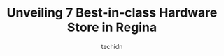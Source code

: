 ---
layout: ampstory
image: https://i0.wp.com/www.auto.or.id/wp-content/uploads/2023/06/peavey-mart-0-regina-1686325093.jpeg?resize=640,853
author: techidn
featured: false
description: Regina, Saskatchewan, Canada is a haven for Hardware Store enthusiasts, boasting an impressive array of 7 top-notch establishments. Whether youre a seasoned connoisseur or simply curious to
title: Unveiling 7 Best-in-class Hardware Store in Regina
cover:
   title: Unveiling 7 Best-in-class Hardware Store in Regina
   subtitle: AUTO.OR.ID
   background: https://www.auto.or.id/wp-content/uploads/2023/06/peavey-mart-0-regina-1686325093.jpeg

pages: 
 - layout: thirds
   top: <h1>#1 Lowes Home Improvement</h1>
   bottom: "<p>What a delight, came in from out of town. Such a great place to shop,with the best service around. Thank you so much, to Rodney for all of your help. Even though we didnâ</p>"
   background: https://www.auto.or.id/wp-content/uploads/2023/06/peavey-mart-1-regina-1686325094.png
   backgroundblur: true
 - layout: thirds
   top: <h1>#2 The Home Depot</h1>
   bottom: "<p>1030 Pasqua St N, Regina, SK S4T 4L1, Canada</p>"
   background: https://www.auto.or.id/wp-content/uploads/2023/06/peavey-mart-2-regina-1686325096.jpeg
   cta:
      link: https://www.auto.or.id/unveiling-7-best-in-class-hardware-store-in-regina/
      text: Unveiling 7 Best-in-class Hardware Store in Regina
 - layout: thirds
   top: <h1>#3 Peavey Mart</h1>
   bottom: "<p>3939 E Quance Gate, Regina, SK S4V 3A4, Canada</p>"
   background: https://images.unsplash.com/photo-1636325778435-585ed877d753?ixlib=rb-4.0.3&ixid=MnwxMjA3fDB8MHxwaG90by1wYWdlfHx8fGVufDB8fHx8&auto=format&fit=crop&w=640&h=853&q=80
   cta:
      link: https://www.auto.or.id/unveiling-7-best-in-class-hardware-store-in-regina/
      text: Unveiling 7 Best-in-class Hardware Store in Regina
 - layout: thirds
   top: <h1>#4 Home & Garden RONA / Regina</h1>
   bottom: "<p>3710 Quance St, Regina, SK S4V 3A4, Canada</p>"
   background: https://images.unsplash.com/photo-1536593053730-495056b74a05?ixlib=rb-4.0.3&ixid=MnwxMjA3fDB8MHxwaG90by1wYWdlfHx8fGVufDB8fHx8&auto=format&fit=crop&w=640&h=853&q=80
   cta:
      link: https://www.auto.or.id/unveiling-7-best-in-class-hardware-store-in-regina/
      text: Unveiling 7 Best-in-class Hardware Store in Regina
 - layout: thirds
   top: <h1>#5 Co-op Home Centre</h1>
   bottom: "<p>615 Winnipeg St N B, Regina, SK S4R 8T5, Canada</p>"
   background: https://images.unsplash.com/photo-1568616388993-4e1a60b29532?ixlib=rb-4.0.3&ixid=MnwxMjA3fDB8MHxwaG90by1wYWdlfHx8fGVufDB8fHx8&auto=format&fit=crop&w=640&h=853&q=80
   cta:
      link: https://www.auto.or.id/unveiling-7-best-in-class-hardware-store-in-regina/
      text: Unveiling 7 Best-in-class Hardware Store in Regina
 - layout: thirds
   top: <h1>#6 Rosemont Hardware</h1>
   bottom: "<p>4430 4 Ave, Regina, SK F4T 0H6, Canada</p>"
   background: https://images.unsplash.com/photo-1596639410348-8470f7fa9f84?ixlib=rb-4.0.3&ixid=MnwxMjA3fDB8MHxwaG90by1wYWdlfHx8fGVufDB8fHx8&auto=format&fit=crop&w=640&h=853&q=80
   cta:
      link: https://www.auto.or.id/unveiling-7-best-in-class-hardware-store-in-regina/
      text: Unveiling 7 Best-in-class Hardware Store in Regina
 - layout: thirds
   top: <h1>#7 Allied Lumberland Ltd.</h1>
   bottom: "<p>227 Dewdney Ave, Regina, SK S4N 0E7, Canada</p>"
   background: https://images.unsplash.com/photo-1573806719978-9f22b2360fad?ixlib=rb-4.0.3&ixid=MnwxMjA3fDB8MHxwaG90by1wYWdlfHx8fGVufDB8fHx8&auto=format&fit=crop&w=640&h=853&q=80
   cta:
      link: https://www.auto.or.id/unveiling-7-best-in-class-hardware-store-in-regina/
      text: Unveiling 7 Best-in-class Hardware Store in Regina
 - layout: thirds
   middle: Continue reading...
   background: https://images.unsplash.com/photo-1511919884226-fd3cad34687c?ixlib=rb-4.0.3&ixid=MnwxMjA3fDB8MHxwaG90by1wYWdlfHx8fGVufDB8fHx8&auto=format&fit=crop&w=640&h=853&q=80
   cta:
      link: https://www.auto.or.id/unveiling-7-best-in-class-hardware-store-in-regina/
      text: Unveiling 7 Best-in-class Hardware Store in Regina

---